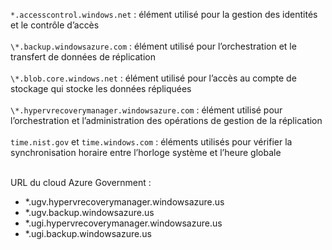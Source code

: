 ``*.accesscontrol.windows.net`` : élément utilisé pour la gestion des identités et le contrôle d’accès<br/><br/>``\*.backup.windowsazure.com`` : élément utilisé pour l’orchestration et le transfert de données de réplication <br/><br/> ``\*.blob.core.windows.net`` : élément utilisé pour l’accès au compte de stockage qui stocke les données répliquées<br/><br/> ``\*.hypervrecoverymanager.windowsazure.com`` : élément utilisé pour l’orchestration et l’administration des opérations de gestion de la réplication<br/><br/>
``time.nist.gov`` et ``time.windows.com`` : éléments utilisés pour vérifier la synchronisation horaire entre l’horloge système et l’heure globale
<br/><br/>

URL du cloud Azure Government :

- \*\.ugv.hypervrecoverymanager.windowsazure.us
- \*\.ugv.backup.windowsazure.us
- \*\.ugi.hypervrecoverymanager.windowsazure.us
- \*\.ugi.backup.windowsazure.us
